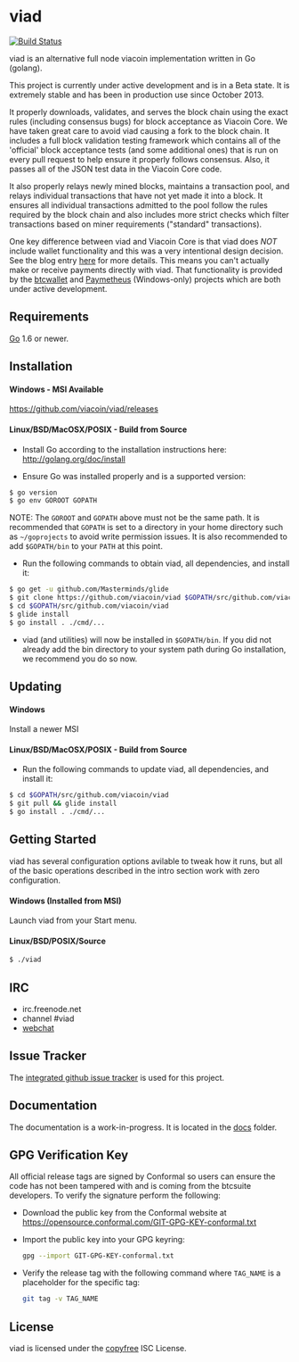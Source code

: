 viad
====

[![Build Status](https://travis-ci.org/viacoin/viad.png?branch=master)](https://travis-ci.org/viacoin/viad)

viad is an alternative full node viacoin implementation written in Go (golang).

This project is currently under active development and is in a Beta state.  It
is extremely stable and has been in production use since October 2013.

It properly downloads, validates, and serves the block chain using the exact
rules (including consensus bugs) for block acceptance as Viacoin Core.  We have
taken great care to avoid viad causing a fork to the block chain.  It includes a
full block validation testing framework which contains all of the 'official'
block acceptance tests (and some additional ones) that is run on every pull
request to help ensure it properly follows consensus.  Also, it passes all of
the JSON test data in the Viacoin Core code.

It also properly relays newly mined blocks, maintains a transaction pool, and
relays individual transactions that have not yet made it into a block.  It
ensures all individual transactions admitted to the pool follow the rules
required by the block chain and also includes more strict checks which filter
transactions based on miner requirements ("standard" transactions).

One key difference between viad and Viacoin Core is that viad does *NOT* include
wallet functionality and this was a very intentional design decision.  See the
blog entry [here](https://blog.conformal.com/btcd-not-your-moms-bitcoin-daemon)
for more details.  This means you can't actually make or receive payments
directly with viad.  That functionality is provided by the
[btcwallet](https://github.com/viacoin/viawallet) and
[Paymetheus](https://github.com/viacoin/Paymetheus) (Windows-only) projects
which are both under active development.

## Requirements

[Go](http://golang.org) 1.6 or newer.

## Installation

#### Windows - MSI Available

https://github.com/viacoin/viad/releases

#### Linux/BSD/MacOSX/POSIX - Build from Source

- Install Go according to the installation instructions here:
  http://golang.org/doc/install

- Ensure Go was installed properly and is a supported version:

```bash
$ go version
$ go env GOROOT GOPATH
```

NOTE: The `GOROOT` and `GOPATH` above must not be the same path.  It is
recommended that `GOPATH` is set to a directory in your home directory such as
`~/goprojects` to avoid write permission issues.  It is also recommended to add
`$GOPATH/bin` to your `PATH` at this point.

- Run the following commands to obtain viad, all dependencies, and install it:

```bash
$ go get -u github.com/Masterminds/glide
$ git clone https://github.com/viacoin/viad $GOPATH/src/github.com/viacoin/viad
$ cd $GOPATH/src/github.com/viacoin/viad
$ glide install
$ go install . ./cmd/...
```

- viad (and utilities) will now be installed in ```$GOPATH/bin```.  If you did
  not already add the bin directory to your system path during Go installation,
  we recommend you do so now.

## Updating

#### Windows

Install a newer MSI

#### Linux/BSD/MacOSX/POSIX - Build from Source

- Run the following commands to update viad, all dependencies, and install it:

```bash
$ cd $GOPATH/src/github.com/viacoin/viad
$ git pull && glide install
$ go install . ./cmd/...
```

## Getting Started

viad has several configuration options avilable to tweak how it runs, but all
of the basic operations described in the intro section work with zero
configuration.

#### Windows (Installed from MSI)

Launch viad from your Start menu.

#### Linux/BSD/POSIX/Source

```bash
$ ./viad
```

## IRC

- irc.freenode.net
- channel #viad
- [webchat](https://webchat.freenode.net/?channels=viad)

## Issue Tracker

The [integrated github issue tracker](https://github.com/viacoin/viad/issues)
is used for this project.

## Documentation

The documentation is a work-in-progress.  It is located in the [docs](https://github.com/viacoin/viad/tree/master/docs) folder.

## GPG Verification Key

All official release tags are signed by Conformal so users can ensure the code
has not been tampered with and is coming from the btcsuite developers.  To
verify the signature perform the following:

- Download the public key from the Conformal website at
  https://opensource.conformal.com/GIT-GPG-KEY-conformal.txt

- Import the public key into your GPG keyring:
  ```bash
  gpg --import GIT-GPG-KEY-conformal.txt
  ```

- Verify the release tag with the following command where `TAG_NAME` is a
  placeholder for the specific tag:
  ```bash
  git tag -v TAG_NAME
  ```

## License

viad is licensed under the [copyfree](http://copyfree.org) ISC License.
